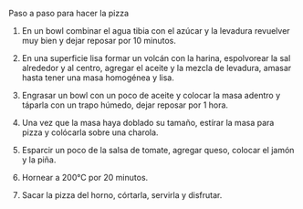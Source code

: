 Paso a paso para hacer la pizza

1. En un bowl combinar el agua tibia con el azúcar y la levadura revuelver muy bien y dejar reposar por 10 minutos. 

2. En una superficie lisa formar un volcán con la harina, espolvorear la sal alrededor y al centro, agregar el aceite y la mezcla de levadura, amasar hasta tener una masa homogénea y lisa.

3. Engrasar un bowl con un poco de aceite y  colocar la masa adentro y táparla con un trapo húmedo, dejar reposar por 1 hora. 

4. Una vez que la masa haya doblado su tamaño, estírar la masa para pizza y colócarla sobre una charola. 

5. Esparcir un poco de la salsa de tomate, agregar queso, colocar el jamón y la piña.

6. Hornear a 200°C por 20 minutos.

7. Sacar la pizza del horno, córtarla, servirla y disfrutar.
